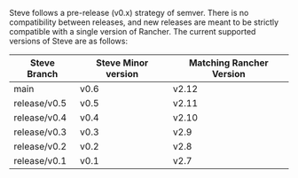 Steve follows a pre-release (v0.x) strategy of semver. There is no compatibility between releases, and new releases are meant to be strictly compatible with a single version of Rancher. The current supported versions of Steve are as follows:

| Steve Branch | Steve Minor version | Matching Rancher Version |
|--------------------------|------------------------------------|------------------------------------------------|
| main | v0.6 | v2.12 |
| release/v0.5 | v0.5 | v2.11 |
| release/v0.4 | v0.4 | v2.10 |
| release/v0.3 | v0.3 | v2.9 |
| release/v0.2 | v0.2 | v2.8 |
| release/v0.1 | v0.1 | v2.7 |
